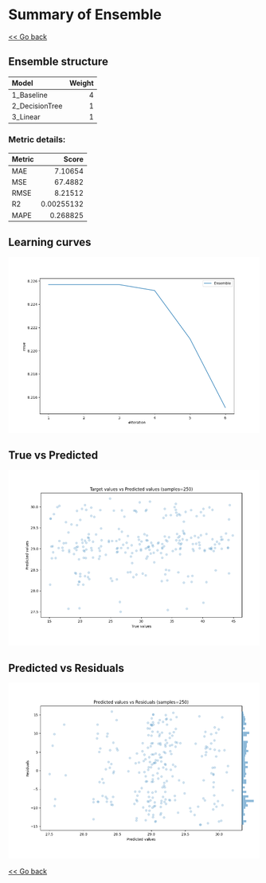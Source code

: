 # Summary of Ensemble

[<< Go back](../README.md)


## Ensemble structure
| Model          |   Weight |
|:---------------|---------:|
| 1_Baseline     |        4 |
| 2_DecisionTree |        1 |
| 3_Linear       |        1 |

### Metric details:
| Metric   |       Score |
|:---------|------------:|
| MAE      |  7.10654    |
| MSE      | 67.4882     |
| RMSE     |  8.21512    |
| R2       |  0.00255132 |
| MAPE     |  0.268825   |



## Learning curves
![Learning curves](learning_curves.png)
## True vs Predicted

![True vs Predicted](true_vs_predicted.png)


## Predicted vs Residuals

![Predicted vs Residuals](predicted_vs_residuals.png)



[<< Go back](../README.md)
